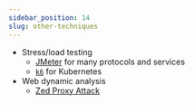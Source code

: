 ```yaml
---
sidebar_position: 14
slug: other-techniques
---
```


<!-- Keep this content syced with presentation/project.md. -->

- Stress/load testing
  - [JMeter](https://github.com/apache/jmeter) for many protocols and services
  - [`k6`](https://github.com/grafana/k6) for Kubernetes
- Web dynamic analysis
  - [Zed Proxy Attack](https://github.com/zaproxy/zaproxy)
